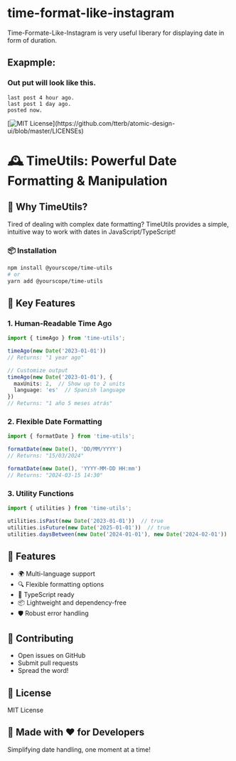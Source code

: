 
# time-format-like-instagram

Time-Formate-Like-Instagram is very useful liberary for displaying date in form of duration.

## Exapmple:

### Out put will look like this.
```
last post 4 hour ago.
last post 1 day ago.
posted now.
```

[![MIT License](https://img.shields.io/apm/l/atomic-design-ui.svg?)](https://github.com/tterb/atomic-design-ui/blob/master/LICENSEs)


# 🕰️ TimeUtils: Powerful Date Formatting & Manipulation

## 🌟 Why TimeUtils?

Tired of dealing with complex date formatting? TimeUtils provides a simple, intuitive way to work with dates in JavaScript/TypeScript!

### 📦 Installation
```bash
npm install @yourscope/time-utils
# or
yarn add @yourscope/time-utils
```

## 🔧 Key Features

### 1. Human-Readable Time Ago
```typescript
import { timeAgo } from 'time-utils';

timeAgo(new Date('2023-01-01'))  
// Returns: "1 year ago"

// Customize output
timeAgo(new Date('2023-01-01'), { 
  maxUnits: 2,  // Show up to 2 units
  language: 'es'  // Spanish language
})
// Returns: "1 año 5 meses atrás"
```

### 2. Flexible Date Formatting
```typescript
import { formatDate } from 'time-utils';

formatDate(new Date(), 'DD/MM/YYYY')  
// Returns: "15/03/2024"

formatDate(new Date(), 'YYYY-MM-DD HH:mm')
// Returns: "2024-03-15 14:30"
```

### 3. Utility Functions
```typescript
import { utilities } from 'time-utils';

utilities.isPast(new Date('2023-01-01'))  // true
utilities.isFuture(new Date('2025-01-01'))  // true
utilities.daysBetween(new Date('2024-01-01'), new Date('2024-02-01'))  // 31
```

## 🌈 Features
- 🌍 Multi-language support
- 🔍 Flexible formatting options
- 🚀 TypeScript ready
- 📦 Lightweight and dependency-free
- 🛡️ Robust error handling

## 🤝 Contributing
- Open issues on GitHub
- Submit pull requests
- Spread the word!

## 📜 License
MIT License

## 💖 Made with ❤️ for Developers
Simplifying date handling, one moment at a time!
